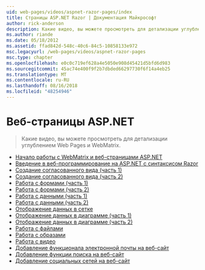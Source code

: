 ```yaml
---
uid: web-pages/videos/aspnet-razor-pages/index
title: Страницы ASP.NET Razor | Документация Майкрософт
author: rick-anderson
description: Какие видео, вы можете просмотреть для детализации углублением Web Pages и WebMatrix.
ms.author: riande
ms.date: 05/18/2012
ms.assetid: ffad842d-548c-40c6-84c5-10858133e972
msc.legacyurl: /web-pages/videos/aspnet-razor-pages
msc.type: chapter
ms.openlocfilehash: e0c0c719ef628a4e5050e908d45421d5bfd6d983
ms.sourcegitcommit: 45ac74e400f9f2b7dbded66297730f6f14a4eb25
ms.translationtype: MT
ms.contentlocale: ru-RU
ms.lasthandoff: 08/16/2018
ms.locfileid: "48254946"
---
```

<a name="aspnet-web-pages"></a>Веб-страницы ASP.NET
=================
> Какие видео, вы можете просмотреть для детализации углублением Web Pages и WebMatrix.


- [Начало работы с WebMatrix и веб-страницами ASP.NET](getting-started-with-webmatrix-and-aspnet-web-pages.md)
- [Введение в веб-программирование на ASP.NET с синтаксисом Razor](introduction-to-aspnet-web-programming-using-the-razor-syntax.md)
- [Создание согласованного вида (часть 1)](creating-a-consistent-look-part-1.md)
- [Создание согласованного вида (часть 2)](creating-a-consistent-look-part-2.md)
- [Работа с формами (часть 1)](working-with-forms-part-1.md)
- [Работа с формами (часть 2)](working-with-forms-part-2.md)
- [Работа с данными (часть 1)](working-with-data-part-1.md)
- [Работа с данными (часть 2)](working-with-data-part-2.md)
- [Отображение данных в сетке](displaying-data-in-a-grid.md)
- [Отображение данных в диаграмме (часть 1)](displaying-data-in-a-chart-part-1.md)
- [Отображение данных в диаграмме (часть 2)](displaying-data-in-a-chart-part-2.md)
- [Работа с файлами](working-with-files.md)
- [Работа с образами](working-with-images.md)
- [Работа с видео](working-with-video.md)
- [Добавление функционала электронной почты на веб-сайт](adding-email-to-your-web-site.md)
- [Добавление функции поиска на веб-сайт](adding-search-to-your-web-site.md)
- [Добавление социальных сетей на веб-сайт](adding-social-networking-to-your-website.md)
